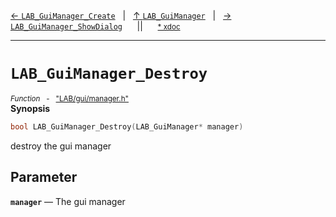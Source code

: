 [&#8592; `LAB_GuiManager_Create`](LAB--gui--lab_guimanager--lab_guimanager_create.md)&nbsp;&nbsp;&nbsp;|&nbsp;&nbsp;&nbsp;[&#8593; `LAB_GuiManager`](LAB--gui--lab_guimanager.md)&nbsp;&nbsp;&nbsp;|&nbsp;&nbsp;&nbsp;[&#8594; `LAB_GuiManager_ShowDialog`](LAB--gui--lab_guimanager--lab_guimanager_showdialog.md)&nbsp;&nbsp;&nbsp;&nbsp;&nbsp;&nbsp;||&nbsp;&nbsp;&nbsp;&nbsp;&nbsp;&nbsp;<small>[\* xdoc](../xdoc/LAB/gui.xmd#L263)</small>
***

# `LAB_GuiManager_Destroy`
<small>*Function* &nbsp; - &nbsp; ["LAB/gui/manager.h"](../include/LAB/gui/manager.h)</small>  
**Synopsis**

```cpp
bool LAB_GuiManager_Destroy(LAB_GuiManager* manager)
```

destroy the gui manager

## Parameter
**`manager`** &#8213; The gui manager  
